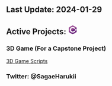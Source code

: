 <h2>Last Update: 2024-01-29</h2>

<h2>Active Projects: <img src = "https://github.com/devicons/devicon/blob/master/icons/csharp/csharp-original.svg" title="CSharp" width="25" height="25"/>&nbsp; </h2>

<h3>3D Game (For a Capstone Project)</h3>

[3D Game Scripts](https://github.com/SagaeHaruki/3D-GameScripts)









<h3>Twitter: @SagaeHarukii</h3>
